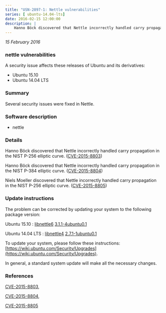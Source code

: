 ```yaml
---
title: "USN-2897-1: Nettle vulnerabilities"
series: [ ubuntu-14.04-lts]
date: 2016-02-15 12:00:00
description: |
    Hanno Böck discovered that Nettle incorrectly handled carry propagation in the NIST P-256 elliptic curve. ([CVE-2015-8803](http://people.ubuntu.com/~ubuntu-security/cve/CVE-2015-8803))
--- 
```

 
 

*15 February 2016*

### nettle vulnerabilities

A security issue affects these releases of Ubuntu and its derivatives:

* Ubuntu 15.10
* Ubuntu 14.04 LTS

### Summary

Several security issues were fixed in Nettle. 

### Software description

* nettle 

### Details

Hanno Böck discovered that Nettle incorrectly handled carry propagation in the NIST P-256 elliptic curve. ([CVE-2015-8803](http://people.ubuntu.com/~ubuntu-security/cve/CVE-2015-8803))

Hanno Böck discovered that Nettle incorrectly handled carry propagation in the NIST P-384 elliptic curve. ([CVE-2015-8804](http://people.ubuntu.com/~ubuntu-security/cve/CVE-2015-8804))

Niels Moeller discovered that Nettle incorrectly handled carry propagation in the NIST P-256 elliptic curve. ([CVE-2015-8805](http://people.ubuntu.com/~ubuntu-security/cve/CVE-2015-8805)) 

### Update instructions

The problem can be corrected by updating your system to the following package version:

Ubuntu 15.10
 : [libnettle6](https://launchpad.net/ubuntu/+source/nettle) <span> [3.1.1-4ubuntu0.1](https://launchpad.net/ubuntu/+source/nettle/3.1.1-4ubuntu0.1) </span> 

Ubuntu 14.04 LTS
 : [libnettle4](https://launchpad.net/ubuntu/+source/nettle) <span> [2.7.1-1ubuntu0.1](https://launchpad.net/ubuntu/+source/nettle/2.7.1-1ubuntu0.1) </span> 

To update your system, please follow these instructions: [https://wiki.ubuntu.com/Security/Upgrades](https://wiki.ubuntu.com/Security/Upgrades).

In general, a standard system update will make all the necessary changes. 

### References

 
 [CVE-2015-8803](http://people.ubuntu.com/~ubuntu-security/cve/CVE-2015-8803), 

 [CVE-2015-8804](http://people.ubuntu.com/~ubuntu-security/cve/CVE-2015-8804), 

 [CVE-2015-8805](http://people.ubuntu.com/~ubuntu-security/cve/CVE-2015-8805)
 

